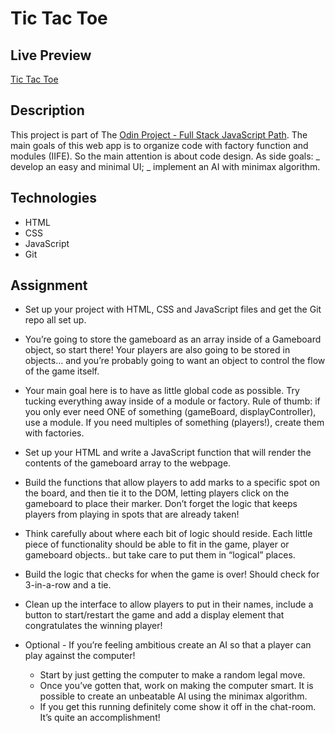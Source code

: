 # Tic Tac Toe

## Live Preview

[Tic Tac Toe](https://dak79.github.io/odin-tic-tac-toe/)

## Description

This project is part of The [Odin Project - Full Stack JavaScript Path](https://www.theodinproject.com/lessons/node-path-javascript-tic-tac-toe).
The main goals of this web app is to organize code with factory function and modules (IIFE). So the main attention is about code design. As side goals:
_ develop an easy and minimal UI;
_ implement an AI with minimax algorithm.

## Technologies

- HTML
- CSS
- JavaScript
- Git

## Assignment

- Set up your project with HTML, CSS and JavaScript files and get the Git repo all set up.

- You’re going to store the gameboard as an array inside of a Gameboard object, so start there! Your players are also going to be stored in objects… and you’re probably going to want an object to control the flow of the game itself.

- Your main goal here is to have as little global code as possible. Try tucking everything away inside of a module or factory. Rule of thumb: if you only ever need ONE of something (gameBoard, displayController), use a module. If you need multiples of something (players!), create them with factories.

- Set up your HTML and write a JavaScript function that will render the contents of the gameboard array to the webpage.

- Build the functions that allow players to add marks to a specific spot on the board, and then tie it to the DOM, letting players click on the gameboard to place their marker. Don’t forget the logic that keeps players from playing in spots that are already taken!

- Think carefully about where each bit of logic should reside. Each little piece of functionality should be able to fit in the game, player or gameboard objects.. but take care to put them in “logical” places.

- Build the logic that checks for when the game is over! Should check for 3-in-a-row and a tie.

- Clean up the interface to allow players to put in their names, include a button to start/restart the game and add a display element that congratulates the winning player!

- Optional - If you’re feeling ambitious create an AI so that a player can play against the computer!
  - Start by just getting the computer to make a random legal move.
  - Once you’ve gotten that, work on making the computer smart. It is possible to create an unbeatable AI using the minimax algorithm.
  - If you get this running definitely come show it off in the chat-room. It’s quite an accomplishment!
